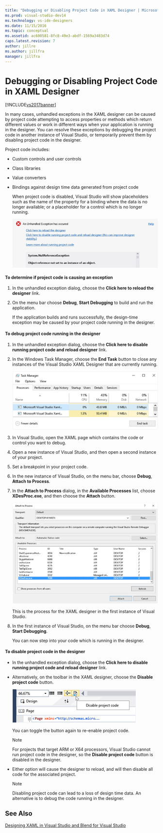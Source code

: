 ```yaml
---
title: "Debugging or Disabling Project Code in XAML Designer | Microsoft Docs"
ms.prod: visual-studio-dev14
ms.technology: vs-ide-designers
ms.date: 11/15/2016
ms.topic: conceptual
ms.assetid: ac600581-8fc8-49e3-abdf-1569a3483d74
caps.latest.revision: 7
author: jillre
ms.author: jillfra
manager: jillfra
---
```

# Debugging or Disabling Project Code in XAML Designer
[!INCLUDE[vs2017banner](../includes/vs2017banner.md)]

In many cases, unhandled exceptions in the XAML designer can be caused by project code attempting to access properties or methods which return different values or work in different ways when your application is running in the designer. You can resolve these exceptions by debugging the project code in another instance of Visual Studio, or temporarily prevent them by disabling project code in the designer.

 Project code includes:

- Custom controls and user controls

- Class libraries

- Value converters

- Bindings against design time data generated from project code

  When project code is disabled, Visual Studio will show placeholders such as the name of the property for a binding where the data is no longer available; or a placeholder for a control which is no longer running.

  ![Unhandled exception dialog](../designers/media/xaml-unhandledexception.png "XAML_UnhandledException")

#### To determine if project code is causing an exception

1. In the unhandled exception dialog, choose the **Click here to reload the designer** link.

2. On the menu bar choose **Debug**, **Start Debugging** to build and run the application.

     If the application builds and runs successfully, the design-time exception may be caused by your project code running in the designer.

#### To debug project code running in the designer

1. In the unhandled exception dialog, choose the **Click here to disable running project code and reload designer** link.

2. In the Windows Task Manager, choose the **End Task** button to close any instances of the Visual Studio XAML Designer that are currently running.

     ![XAML designer instances in TaskManager](../designers/media/xaml-taskmanager.png "XAML_TaskManager")

3. In Visual Studio, open the XAML page which contains the code or control you want to debug.

4. Open a new instance of Visual Studio, and then open a second instance of your project.

5. Set a breakpoint in your project code.

6. In the new instance of Visual Studio, on the menu bar, choose **Debug**, **Attach to Process**.

7. In the **Attach to Process** dialog, in the **Available Processes** list, choose **XDesProc.exe**, and then choose the **Attach** button.

     ![The XAML designer process](../designers/media/xaml-attach.png "XAML_Attach")

     This is the process for the XAML designer in the first instance of Visual Studio.

8. In the first instance of Visual Studio, on the menu bar choose **Debug**, **Start Debugging**.

     You can now step into your code which is running in the designer.

#### To disable project code in the designer

- In the unhandled exception dialog, choose the **Click here to disable running project code and reload designer** link.

- Alternatively, on the toolbar in the XAML designer, choose the **Disable project code** button.

     ![The Disable Project Code button](../designers/media/xaml-disablecode.png "XAML_DisableCode")

     You can toggle the button again to re-enable project code.

    > [!NOTE]
    > For projects that target ARM or X64 processors, Visual Studio cannot run project code in the designer, so the **Disable project code** button is disabled in the designer.

- Either option will cause the designer to reload, and will then disable all code for the associated project.

    > [!NOTE]
    > Disabling project code can lead to a loss of design time data. An alternative is to debug the code running in the designer.

## See Also
 [Designing XAML in Visual Studio and Blend for Visual Studio](../designers/designing-xaml-in-visual-studio.md)
